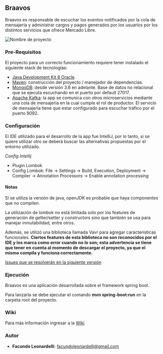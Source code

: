 ## Braavos
Braavos es responsable de escuchar los eventos notificados por la cola de mensajería y administrar cargos y pagos generados por los usuarios por los distintos servicios que ofrece Mercado Libre.

![Nombre de proyecto](https://i.ebayimg.com/images/g/75sAAOSwiBBcgx4c/s-l300.jpg)

### Pre-Requisitos
El proyecto para un correcto funcionamiento requiere tener instalado el siguiente stack de tecnologías:
- [Java Development Kit 8 Oracle](https://www.oracle.com/technetwork/java/javase/downloads/jdk8-downloads-2133151.html).
- [Maven](https://maven.apache.org/): construcción del proyecto / manejador de dependencias.
- [MongoDB](https://www.mongodb.com/es): desde versión 3.6 en adelante. Base de datos no relacional que se ejecuta escuchando en el puerto por default 27017.
- [Apache Kafka](https://kafka.apache.org/): la app se comunica con otros microservicios mediante una cola de mensajería en la cual cumple el rol de productor. El servicio de mensajería tiene que estar configurado para escuchar tráfico por el puerto 9092.

### Configuración
El IDE utilizado para el desarrollo de la app fue IntelliJ, por lo tanto, si se quiere utilizar otro se deberá buscar las alternativas propuestas por el entorno utilizado.

_Config Intellij_
- Plugin Lombok
- Config Lombok: File -> Settings -> Build, Execution, Deployment -> Compiler -> Annotation Processors -> Enable annotation processing

#### Notas
Si se utiliza la versión de java, openJDK es probable que haya componentes que no compilen. 

La utilización de lombok no está limitada solo por los features de generación de getter/setter y constructors sino que también se usa para manejar inmutabilidad, entre otros.

Además, se utilizó una biblioteca llamada Vavr para agregar carácteristicas funcionales.
**Ciertos features de esta biblioteca no son reconocidos por el IDE y los marca como error cuando no lo son; esta advertencia se tiene que tener en cuenta al momento de descargar el proyecto, ya que el mismo compila y funciona correctamente.**

[Issues que se resolverán en la siguiente versión](https://github.com/fmleonardelli/braavos/issues)

### Ejecución
Braavos es una aplicación desarrollada sobre el framework spring boot.

Para lanzarla se debe ejecutar el comando **mvn spring-boot:run** en la carpeta root del proyecto. 

### Wiki
Para más información ingresar a la [Wiki](https://github.com/fmleonardelli/braavos/wiki)

### Autor
* **Facundo Leonardelli**: facundoleonardelli@gmail.com




